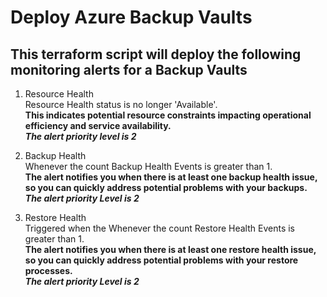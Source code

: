 # Deploy Azure Backup Vaults
## This terraform script will deploy the following monitoring alerts for a Backup Vaults

1. Resource Health  
Resource Health status is no longer 'Available'.  
**This indicates potential resource constraints impacting operational efficiency and service availability.**    
***The alert priority level is 2*** 

2. Backup Health  
Whenever the count Backup Health Events is greater than 1.  
**The alert notifies you when there is at least one backup health issue, so you can quickly address potential problems with your backups.**  
***The alert priority Level is 2***  

3. Restore Health  
Triggered when the Whenever the count Restore Health Events is greater than 1.  
**The alert notifies you when there is at least one restore health issue, so you can quickly address potential problems with your restore processes.**  
***The alert priority Level is 2***  





